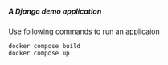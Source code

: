##### A Django demo application

Use following commands to run an applicaion

```
docker compose build
docker compose up
```
